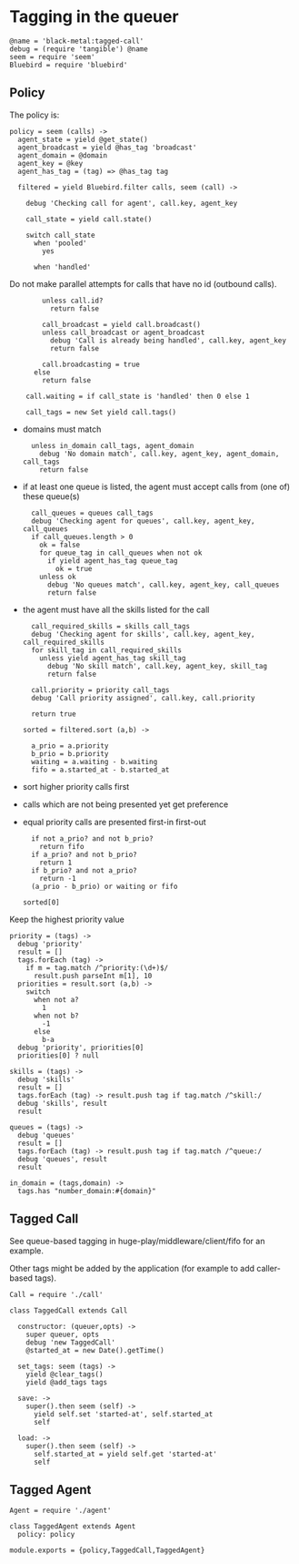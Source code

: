 Tagging in the queuer
=====================

    @name = 'black-metal:tagged-call'
    debug = (require 'tangible') @name
    seem = require 'seem'
    Bluebird = require 'bluebird'

Policy
------

The policy is:

    policy = seem (calls) ->
      agent_state = yield @get_state()
      agent_broadcast = yield @has_tag 'broadcast'
      agent_domain = @domain
      agent_key = @key
      agent_has_tag = (tag) => @has_tag tag

      filtered = yield Bluebird.filter calls, seem (call) ->

        debug 'Checking call for agent', call.key, agent_key

        call_state = yield call.state()

        switch call_state
          when 'pooled'
            yes

          when 'handled'

Do not make parallel attempts for calls that have no id (outbound calls).

            unless call.id?
              return false

            call_broadcast = yield call.broadcast()
            unless call_broadcast or agent_broadcast
              debug 'Call is already being handled', call.key, agent_key
              return false

            call.broadcasting = true
          else
            return false

        call.waiting = if call_state is 'handled' then 0 else 1

        call_tags = new Set yield call.tags()

- domains must match

        unless in_domain call_tags, agent_domain
          debug 'No domain match', call.key, agent_key, agent_domain, call_tags
          return false

- if at least one queue is listed, the agent must accept calls from (one of) these queue(s)

        call_queues = queues call_tags
        debug 'Checking agent for queues', call.key, agent_key, call_queues
        if call_queues.length > 0
          ok = false
          for queue_tag in call_queues when not ok
            if yield agent_has_tag queue_tag
              ok = true
          unless ok
            debug 'No queues match', call.key, agent_key, call_queues
            return false

- the agent must have all the skills listed for the call

        call_required_skills = skills call_tags
        debug 'Checking agent for skills', call.key, agent_key, call_required_skills
        for skill_tag in call_required_skills
          unless yield agent_has_tag skill_tag
            debug 'No skill match', call.key, agent_key, skill_tag
            return false

        call.priority = priority call_tags
        debug 'Call priority assigned', call.key, call.priority

        return true

      sorted = filtered.sort (a,b) ->

        a_prio = a.priority
        b_prio = b.priority
        waiting = a.waiting - b.waiting
        fifo = a.started_at - b.started_at

- sort higher priority calls first
- calls which are not being presented yet get preference
- equal priority calls are presented first-in first-out

        if not a_prio? and not b_prio?
          return fifo
        if a_prio? and not b_prio?
          return 1
        if b_prio? and not a_prio?
          return -1
        (a_prio - b_prio) or waiting or fifo

      sorted[0]

Keep the highest priority value

    priority = (tags) ->
      debug 'priority'
      result = []
      tags.forEach (tag) ->
        if m = tag.match /^priority:(\d+)$/
          result.push parseInt m[1], 10
      priorities = result.sort (a,b) ->
        switch
          when not a?
            1
          when not b?
            -1
          else
            b-a
      debug 'priority', priorities[0]
      priorities[0] ? null

    skills = (tags) ->
      debug 'skills'
      result = []
      tags.forEach (tag) -> result.push tag if tag.match /^skill:/
      debug 'skills', result
      result

    queues = (tags) ->
      debug 'queues'
      result = []
      tags.forEach (tag) -> result.push tag if tag.match /^queue:/
      debug 'queues', result
      result

    in_domain = (tags,domain) ->
      tags.has "number_domain:#{domain}"

Tagged Call
-----------

See queue-based tagging in huge-play/middleware/client/fifo for an example.

Other tags might be added by the application (for example to add caller-based tags).

    Call = require './call'

    class TaggedCall extends Call

      constructor: (queuer,opts) ->
        super queuer, opts
        debug 'new TaggedCall'
        @started_at = new Date().getTime()

      set_tags: seem (tags) ->
        yield @clear_tags()
        yield @add_tags tags

      save: ->
        super().then seem (self) ->
          yield self.set 'started-at', self.started_at
          self

      load: ->
        super().then seem (self) ->
          self.started_at = yield self.get 'started-at'
          self

Tagged Agent
------------

    Agent = require './agent'

    class TaggedAgent extends Agent
      policy: policy

    module.exports = {policy,TaggedCall,TaggedAgent}
